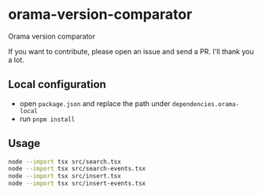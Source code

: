 # orama-version-comparator
Orama version comparator

If you want to contribute, please open an issue and send a PR.
I'll thank you a lot.

## Local configuration

- open `package.json` and replace the path under `dependencies.orama-local`
- run `pnpm install`

## Usage

```bash
node --import tsx src/search.tsx
node --import tsx src/search-events.tsx
node --import tsx src/insert.tsx
node --import tsx src/insert-events.tsx
```
